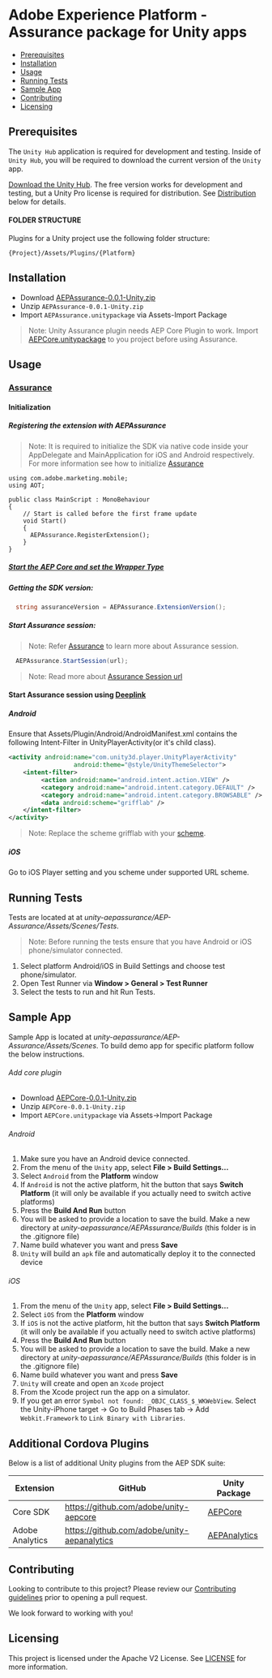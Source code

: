 # Adobe Experience Platform - Assurance package for Unity apps

- [Prerequisites](#prerequisites)
- [Installation](#installation)
- [Usage](#usage)
- [Running Tests](#running-tests)
- [Sample App](#sample-app)
- [Contributing](#contributing)
- [Licensing](#licensing)

## Prerequisites

The `Unity Hub` application is required for development and testing. Inside of `Unity Hub`, you will be required to download the current version of the `Unity` app.

[Download the Unity Hub](http://unity3d.com/unity/download). The free version works for development and testing, but a Unity Pro license is required for distribution. See [Distribution](#distribution) below for details.

#### FOLDER STRUCTURE
Plugins for a Unity project use the following folder structure:

`{Project}/Assets/Plugins/{Platform}`

## Installation

- Download [AEPAssurance-0.0.1-Unity.zip](https://github.com/adobe/unity-aepassurance/tree/master/bin/AEPAssurance-0.0.1-Unity.zip) 
- Unzip `AEPAssurance-0.0.1-Unity.zip`
- Import `AEPAssurance.unitypackage` via Assets-Import Package
> Note: Unity Assurance plugin needs AEP Core Plugin to work. Import [AEPCore.unitypackage](https://github.com/adobe/unity-aepcore#installation) to you project before using Assurance.

## Usage

### [Assurance](https://aep-sdks.gitbook.io/docs/beta/project-assurance)

#### Initialization

##### Registering the extension with AEPAssurance
> Note: It is required to initialize the SDK via native code inside your AppDelegate and MainApplication for iOS and Android respectively. For more information see how to initialize [Assurance](https://aep-sdks.gitbook.io/docs/beta/project-assurance/set-up-project-assurance#add-project-assurance-extension-to-your-app)
```
using com.adobe.marketing.mobile;
using AOT;

public class MainScript : MonoBehaviour
{
    // Start is called before the first frame update
    void Start()
    {   
      AEPAssurance.RegisterExtension();
    }
}
```

##### [Start the AEP Core and set the Wrapper Type](https://github.com/adobe/unity-aepcore/blob/master/README.md#core)

##### Getting the SDK version:
```cs
  string assuranceVersion = AEPAssurance.ExtensionVersion();
```

##### Start Assurance session:
> Note: Refer [Assurance](https://aep-sdks.gitbook.io/docs/beta/project-assurance/set-up-project-assurance#add-project-assurance-extension-to-your-app) to learn more about Assurance session.
```cs
  AEPAssurance.StartSession(url);
```
> Note: Read more about [Assurance Session url](https://aep-sdks.gitbook.io/docs/beta/project-assurance/using-project-assurance#connecting-to-a-session)

#### Start Assurance session using [Deeplink](https://aep-sdks.gitbook.io/docs/beta/project-assurance/using-project-assurance#connecting-to-a-session)

##### Android
Ensure that Assets/Plugin/Android/AndroidManifest.xml contains the following Intent-Filter in UnityPlayerActivity(or it's child class).
```xml
<activity android:name="com.unity3d.player.UnityPlayerActivity"
                  android:theme="@style/UnityThemeSelector">
    <intent-filter>
         <action android:name="android.intent.action.VIEW" />
         <category android:name="android.intent.category.DEFAULT" />
         <category android:name="android.intent.category.BROWSABLE" />
         <data android:scheme="grifflab" />
    </intent-filter>
</activity>    
```
> Note: Replace the scheme grifflab with your [scheme](https://aep-sdks.gitbook.io/docs/beta/project-assurance/using-project-assurance#creating-sessions).

##### iOS
Go to iOS Player setting and you scheme under supported URL scheme.

## Running Tests
Tests are located at at *unity-aepassurance/AEP-Assurance/Assets/Scenes/Tests*.
> Note: Before running the tests ensure that you have Android or iOS phone/simulator connected.

1. Select platform Android/iOS in Build Settings and choose test phone/simulator.
1. Open Test Runner via __Window > General > Test Runner__
1. Select the tests to run and hit Run Tests.

## Sample App
Sample App is located at *unity-aepassurance/AEP-Assurance/Assets/Scenes*.
To build demo app for specific platform follow the below instructions.

###### Add core plugin
- Download [AEPCore-0.0.1-Unity.zip](https://github.com/adobe/unity-aepcore/tree/master/bin/AEPCore-0.0.1-Unity.zip) 
- Unzip `AEPCore-0.0.1-Unity.zip`
- Import `AEPCore.unitypackage` via Assets->Import Package

###### Android
1. Make sure you have an Android device connected.
1. From the menu of the `Unity` app, select __File > Build Settings...__
1. Select `Android` from the __Platform__ window
1. If `Android` is not the active platform, hit the button that says __Switch Platform__ (it will only be available if you actually need to switch active platforms)
1. Press the __Build And Run__ button
1. You will be asked to provide a location to save the build. Make a new directory at *unity-aepassurance/AEPAssurance/Builds* (this folder is in the .gitignore file)
1. Name build whatever you want and press __Save__
1. `Unity` will build an `apk` file and automatically deploy it to the connected device

###### iOS
1. From the menu of the `Unity` app, select __File > Build Settings...__
1. Select `iOS` from the __Platform__ window
1. If `iOS` is not the active platform, hit the button that says __Switch Platform__ (it will only be available if you actually need to switch active platforms)
1. Press the __Build And Run__ button
1. You will be asked to provide a location to save the build. Make a new directory at *unity-aepassurance/AEPAssurance/Builds* (this folder is in the .gitignore file)
1. Name build whatever you want and press __Save__
1. `Unity` will create and open an `Xcode` project
1. From the Xcode project run the app on a simulator.
1. If you get an error `Symbol not found: _OBJC_CLASS_$_WKWebView`. Select the Unity-iPhone target -> Go to Build Phases tab -> Add `Webkit.Framework` to `Link Binary with Libraries`.

## Additional Cordova Plugins

Below is a list of additional Unity plugins from the AEP SDK suite:

| Extension | GitHub | Unity Package |
|-----------|--------|-----|
| Core SDK | https://github.com/adobe/unity-aepcore | [AEPCore](https://github.com/adobe/unity-aepcore/raw/master/bin/AEPCore-0.0.1-Unity.zip)
| Adobe Analytics | https://github.com/adobe/unity-aepanalytics | [AEPAnalytics](https://github.com/adobe/unity-aepanalytics/raw/master/bin/AEPAnalytics-0.0.1-Unity.zip)

## Contributing

Looking to contribute to this project? Please review our [Contributing guidelines](.github/CONTRIBUTING.md) prior to opening a pull request.  

We look forward to working with you!

## Licensing
This project is licensed under the Apache V2 License. See [LICENSE](LICENSE) for more information.
